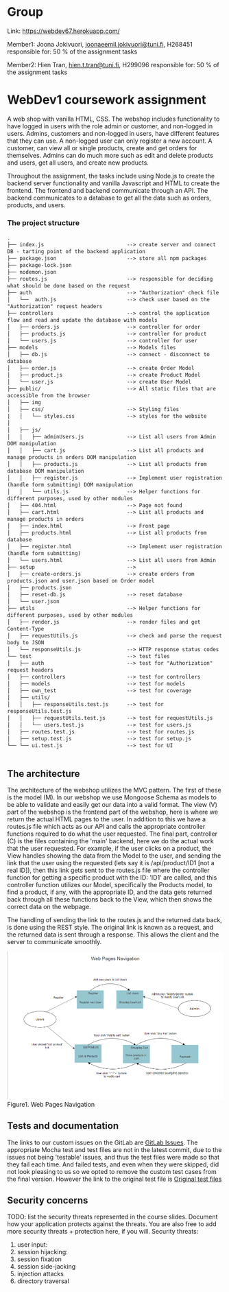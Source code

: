 # Group

Link: https://webdev67.herokuapp.com/

Member1: Joona Jokivuori, joonaeemil.jokivuori@tuni.fi, H268451
responsible for: 50 % of the assignment tasks

Member2: Hien Tran, hien.t.tran@tuni.fi, H299096
responsible for: 50 % of the assignment tasks

# WebDev1 coursework assignment

A web shop with vanilla HTML, CSS. The webshop includes functionality to have logged in users with the role admin or customer, and non-logged in users. Admins, customers and non-logged in users, have different features that they can use.
A non-logged user can only register a new account.
A customer, can view all or single products, create and get orders for themselves.
Admins can do much more such as edit and delete products and users, get all users, and create new products.

Throughout the assignment, the tasks include using Node.js to create the backend server functionality and vanilla Javascript and HTML to create the frontend. The frontend and backend communicate through an API. The backend communicates to a database to get all the data such as orders, products, and users.

### The project structure

```
.
├── index.js                           --> create server and connect DB - tarting point of the backend application
├── package.json                       --> store all npm packages
├── package-lock.json
├── nodemon.json
├── routes.js                          --> responsible for deciding what should be done based on the request
├── auth                               --> "Authorization" check file
│   └──  auth.js                       --> check user based on the "Authorization" request headers
├── controllers                        --> control the application flow and read and update the database with models
│   ├── orders.js                      --> controller for order
│   ├── products.js                    --> controller for product
│   └── users.js                       --> controller for user
├── models                             --> Models files
│   ├── db.js                          --> connect - disconnect to database
│   ├── order.js                       --> create Order Model
│   ├── product.js                     --> create Product Model
│   └── user.js                        --> create User Model
├── public/                            --> All static files that are accessible from the browser
│   ├── img
│   ├── css/                           --> Styling files
|   │   └── styles.css                 --> styles for the website
│
│   ├── js/
│   │   ├── adminUsers.js              --> List all users from Admin DOM manipulation
│   │   ├── cart.js                    --> List all products and manage products in orders DOM manipulation
│   │   ├── products.js                --> List all products from database DOM manipulation
│   │   ├── register.js                --> Implement user registration (handle form submitting) DOM manipulation
│   │   └── utils.js                   --> Helper functions for different purposes, used by other modules
│   ├── 404.html                       --> Page not found
│   ├── cart.html                      --> List all products and manage products in orders
│   ├── index.html                     --> Front page
│   ├── products.html                  --> List all products from database
│   ├── register.html                  --> Implement user registration (handle form submitting)
│   └── users.html                     --> List all users from Admin
├── setup                              -->
│   ├── create-orders.js               --> create orders from products.json and user.json based on Order model
│   ├── products.json
│   ├── reset-db.js                    --> reset database
│   └── user.json
├── utils                              --> Helper functions for different purposes, used by other modules
│   ├── render.js                      --> render files and get Content-Type
│   ├── requestUtils.js                --> check and parse the request body to JSON
│   └── responseUtils.js               --> HTTP response status codes
└── test                               --> test files
│   ├── auth                           --> test for "Authorization" request headers
│   ├── controllers                    --> test for controllers
│   ├── models                         --> test for models
│   ├── own_test                       --> test for coverage
│   ├── utils/
│   │   ├── responseUtils.test.js      --> test for responseUtils.test.js
│   │   ├── requestUtils.test.js       --> test for requestUtils.js
│   │   └── users.test.js              --> test for users.js
│   ├── routes.test.js                 --> test for routes.js
│   ├── setup.test.js                  --> test for setup.js
└── └── ui.test.js                     --> test for UI


```

## The architecture

The architecture of the webshop utilizes the MVC pattern. The first of these is the model (M). In our webshop we use Mongoose Schema as models to be able to validate and easily get our data into a valid format.
The view (V) part of the webshop is the frontend part of the webshop, here is where we return the actual HTML pages to the user.
In addition to this we have a routes.js file which acts as our API and calls the appropriate controller functions required to do what the user requested.
The final part, controller (C) is the files containing the 'main' backend, here we do the actual work that the user requested.
For example, if the user clicks on a product, the View handles showing the data from the Model to the user, and sending the link that the user using the requested (lets say it is /api/product/ID1 [not a real ID]), then this link gets sent to the routes.js file where the controller function for getting a specific product with the ID: 'ID1' are called, and this controller function utilizes our Model, specifically the Products model, to find a product, if any, with the appropriate ID, and the data gets returned back through all these functions back to the View, which then shows the correct data on the webpage.

The handling of sending the link to the routes.js and the returned data back, is done using the REST style. The original link is known as a request, and the returned data is sent through a response. This allows the client and the server to communicate smoothly.

![Web Pages Navigation](/public/img/wpn.png)
Figure1. Web Pages Navigation

## Tests and documentation

The links to our custom issues on the GitLab are [GitLab Issues](https://course-gitlab.tuni.fi/webdev1-2020-2021/webdev1-group-67/-/issues). The appropriate Mocha test and test files are not in the latest commit, due to the issues not being 'testable' issues, and thus the test files were made so that they fail each time. And failed tests, and even when they were skipped, did not look pleasing to us so we opted to remove the custom test cases from the final version.
However the link to the original test file is [Original test files](https://course-gitlab.tuni.fi/webdev1-2020-2021/webdev1-group-67/-/blob/8c4180108a50aae759512f615579a84208068baa/test/own/issues.test.js)

## Security concerns

TODO: list the security threats represented in the course slides.
Document how your application protects against the threats.
You are also free to add more security threats + protection here, if you will.
Security threats:

1. user input:
2. session hijacking:
3. session fixation
4. session side-jacking
5. injection attacks
6. directory traversal
